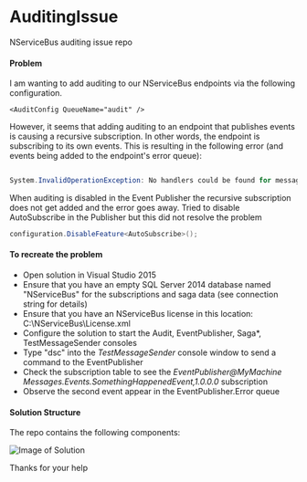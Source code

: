# AuditingIssue
NServiceBus auditing issue repo

#### Problem
I am wanting to add auditing to our NServiceBus endpoints via the following configuration.

  `<AuditConfig QueueName="audit" />`

However, it seems that adding auditing to an endpoint that publishes events is causing a recursive subscription.  In other words, the endpoint is subscribing to its own events.  This is resulting in the following error (and events being added to the endpoint's error queue):

```cs

System.InvalidOperationException: No handlers could be found for message type: Messages.Events.SomethingHappenedEvent

````

When auditing is disabled in the Event Publisher the recursive subscription does not get added and the error goes away.
Tried to disable AutoSubscribe in the Publisher but this did not resolve the problem

```cs
configuration.DisableFeature<AutoSubscribe>();
````

#### To recreate the problem

* Open solution in Visual Studio 2015
* Ensure that you have an empty SQL Server 2014 database named "NServiceBus" for the subscriptions and saga data (see connection string for details)
* Ensure that you have an NServiceBus license in this location: C:\NServiceBus\License.xml
* Configure the solution to start the Audit, EventPublisher, Saga*, TestMessageSender consoles
* Type "dsc" into the *TestMessageSender* console window to send a command to the EventPublisher
* Check the subscription table to see the *EventPublisher@MyMachine* *Messages.Events.SomethingHappenedEvent,1.0.0.0* subscription
* Observe the second event appear in the EventPublisher.Error queue

#### Solution Structure

The repo contains the following components:

![Image of Solution](https://github.com/seantarogers/AuditingIssue/blob/master/auditingissue.png)

Thanks for your help





